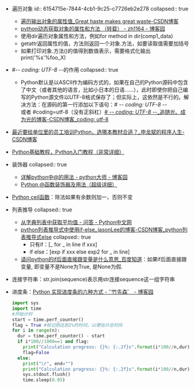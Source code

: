 - 遍历对象
  id:: 6154715e-7844-4cb1-9c25-c7726eb2e278
  collapsed:: true
	- [遍历输出对象的属性值_Great haste makes great waste-CSDN博客](https://blog.csdn.net/xiaodongxiexie/article/details/65648188)
	- [python动态获取对象的属性和方法 （转载） - zh1164 - 博客园](https://www.cnblogs.com/zh1164/p/6031464.html)
	- 使用dir遍历对象属性和方法，例如for method in dir(comp1_data)
	- getattr返回属性的值，方法则返回一个对象.方法，如要读取值需要加括号
	- 如果打印对象.方法()的值得到数值表示，需要格式化输出 print('%s'%foo_X)
- \#-*- coding: UTF-8 -*-的作用
  collapsed:: true
	- Python默认是以ASCII作为编码方式的，如果在自己的Python源码中包含了中文（或者其他的语言，比如小日本的日语……），此时即使你把自己编写的Python源文件以UTF-8格式保存了；但实际上，这依然是不行的。解决方法：在源码的第一行添加以下语句：\# -*- coding: UTF-8 -*-  
	  或者 
	  \#coding=utf-8（没有正斜杠）[# -*- coding: UTF-8 -*-_追随光、成为光的博客-CSDN博客_coding: utf-8](https://blog.csdn.net/Stillboring/article/details/105890415)
- [最近要给单位里的员工培训Python，选哪本教材合适？_申龙斌的程序人生-CSDN博客](https://blog.csdn.net/slofslb/article/details/122535986?spm=1001.2014.3001.5501)
- [Python基础教程，Python入门教程（非常详细）](http://c.biancheng.net/python/)
- 装饰器
  collapsed:: true
	- [详解python中@的用法 - python大师 - 博客园](https://www.cnblogs.com/daniumiqi/p/12162192.html)
	- [Python @函数装饰器及用法（超级详细）](http://c.biancheng.net/view/2270.html)
- [Python ceil函数](https://www.runoob.com/python/func-number-ceil.html)：除法如果有余数则加一，否则不变
- 列表推导
  collapsed:: true
	- [从字典列表中获取平均值 - 问答 - Python中文网](https://www.cnpython.com/qa/51568)
	- [python列表推导式中使用if-else_jasonLee的博客-CSDN博客_python列表推导式else](https://blog.csdn.net/jasonLee_lijiaqi/article/details/79305779)
	  collapsed:: true
		- 只有if：[_ for _ in line if xxx]
		- if else：[exp if xxx else exp2 for _ in line]
	- [请问python的if后面直接跟变量是什么意思_百度知道](https://zhidao.baidu.com/question/1610480506685656747.html)：如果if后面直接跟变量, 即变量不是None为True, 是None为假.
- 连接字符串：str.join(sequence)表示用str连接sequence这一组字符串
- 进度条：[Python 实现进度条的六种方式 - ''竹先森゜ - 博客园](https://www.cnblogs.com/zhuminghui/p/13985315.html)
  
  
  ``` python
  import sys
  import time
  #开始计时
  start = time.perf_counter()
  flag = True #标记刚达到1%的时间，以便估计总时间
  for i in range(n):
    dur = time.perf_counter() - start
    if i*100//1000==1 and flag:
      print("Calculation progress: {}%: {:.2f}s".format(i*100//n,dur), "▋" * ((i*100//n) // 2))
      flag=False  
    else:
      print("\r", end="")
      print("Calculation progress: {}%: {:.2f}s".format(i*100//n,dur), "▋" * ((i*100//n) // 2), end="")
      sys.stdout.flush()
      time.sleep(0.05)
  
  ```